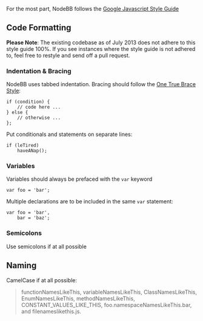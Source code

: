 For the most part, NodeBB follows the [Google Javascript Style Guide](http://google-styleguide.googlecode.com/svn/trunk/javascriptguide.xml)

## Code Formatting

**Please Note**: The existing codebase as of July 2013 does not adhere to this style guide 100%. If you see instances where the style guide is not adhered to, feel free to restyle and send off a pull request.

### Indentation & Bracing

NodeBB uses tabbed indentation. Bracing should follow the [One True Brace Style](http://en.wikipedia.org/wiki/Indent_style#Variant:_1TBS):

    if (condition) {
        // code here ...
    } else {
        // otherwise ...
    };

Put conditionals and statements on separate lines:

    if (leTired) 
        haveANap();

### Variables

Variables should always be prefaced with the `var` keyword

    var foo = 'bar';

Multiple declarations are to be included in the same `var` statement:

    var foo = 'bar',
        bar = 'baz';

### Semicolons

Use semicolons if at all possible

## Naming

CamelCase if at all possible:

> functionNamesLikeThis, variableNamesLikeThis, ClassNamesLikeThis, EnumNamesLikeThis, methodNamesLikeThis, CONSTANT_VALUES_LIKE_THIS, foo.namespaceNamesLikeThis.bar, and filenameslikethis.js.